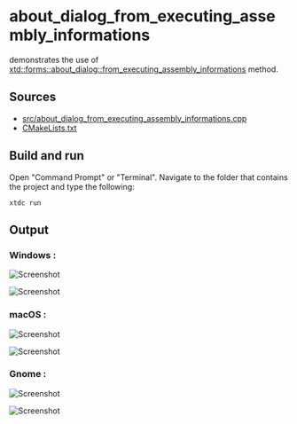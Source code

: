 # about_dialog_from_executing_assembly_informations

demonstrates the use of [xtd::forms::about_dialog::from_executing_assembly_informations](https://gammasoft71.github.io/xtd/reference_guides/latest/classxtd_1_1forms_1_1about__dialog.html) method.

## Sources

* [src/about_dialog_from_executing_assembly_informations.cpp](src/about_dialog_from_executing_assembly_informations.cpp)
* [CMakeLists.txt](CMakeLists.txt)

## Build and run

Open "Command Prompt" or "Terminal". Navigate to the folder that contains the project and type the following:

```shell
xtdc run
```

## Output

### Windows :

![Screenshot](../../../../docs/pictures/examples/about_dialog_from_executing_assembly_informations_w.png)

![Screenshot](../../../../docs/pictures/examples/about_dialog_from_executing_assembly_informations_wd.png)

### macOS :

![Screenshot](../../../../docs/pictures/examples/about_dialog_from_executing_assembly_informations_m.png)

![Screenshot](../../../../docs/pictures/examples/about_dialog_from_executing_assembly_informations_md.png)

### Gnome :

![Screenshot](../../../../docs/pictures/examples/about_dialog_from_executing_assembly_informations_g.png)

![Screenshot](../../../../docs/pictures/examples/about_dialog_from_executing_assembly_informations_gd.png)
